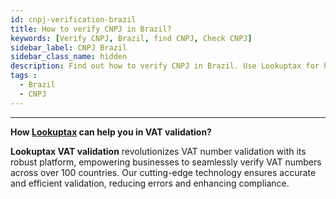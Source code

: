 ```yaml
---
id: cnpj-verification-brazil
title: How to verify CNPJ in Brazil?
keywords: [Verify CNPJ, Brazil, find CNPJ, Check CNPJ]
sidebar_label: CNPJ Brazil
sidebar_class_name: hidden
description: Find out how to verify CNPJ in Brazil. Use Lookuptax for hassle-free validation of CNPJ in Brazil.
tags : 
  - Brazil
  - CNPJ
---
```



----
**How [Lookuptax](https://lookuptax.com/) can help you in VAT validation?**

**Lookuptax VAT validation** revolutionizes VAT number validation with its robust platform, empowering businesses to seamlessly verify VAT numbers across over 100 countries. Our cutting-edge technology ensures accurate and efficient validation, reducing errors and enhancing compliance.
